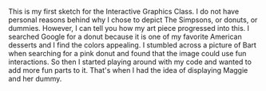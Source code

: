 This is my first sketch for the Interactive Graphics Class. 
I do not have personal reasons behind why I chose to depict The Simpsons, or donuts, or dummies. However, I can tell you how my art piece progressed into this. I searched Google for a donut because it is one of my favorite American desserts and I find the colors appealing. I stumbled across a picture of Bart when searching for a pink donut and found that the image could use fun interactions. So then I started playing around with my code and wanted to add more fun parts to it. That's when I had the idea of displaying Maggie and her dummy.



